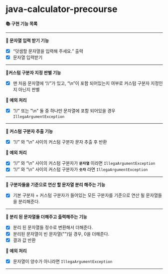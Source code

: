 # java-calculator-precourse

**📚 구현 기능 목록**

---

**📌 문자열 입력 받기 기능**

- [x]  “덧셈할 문자열을 입력해 주세요.” 출력
- [x]  문자열 입력받기

---

📌**커스텀 구분자 지정 판별 기능**

- [x]  맨 처음 문자열에 “//”가 있고, “\n”이 포함 되어있는지 여부로 커스텀 구분자 지정인지 아닌지 판별

**🚫 예외 처리**

- [x]  “//" 또는 "\n" 둘 중 하나만 문자열에 포함 되어있을 경우 `IllegaArgumentException`

---

**📌 커스텀 구분자 추출 기능**

- [x]  “//” 와 “\n” 사이의 커스텀 구분자 문자 추출 후 반환

**🚫 예외 처리**

- [x]  “//” 와 “\n” 사이의 커스텀 구분자가 **`문자열`** 이라면 `IllegaArgumentException`
- [x]  “//” 와 “\n” 사이의 커스텀 구분자가 **`숫자`**  라면 `IllegaArgumentException`

---

**📌 구분자들을 기준으로 연산 할 문자열 분리 해주는 기능**

- [x]  기본 구분자 + 커스텀 구분자가 들어있는 모든 구분자를 기준으로 연산 될 문자열들을 분리해준다.

---

**📌 분리 된 문자열들 더해주고 출력해주는 기능**

- [x]  분리 된 문자열들 정수로 변환해서 더해준다.
- [x] 분리된 문자열이 빈 문자열("")일 경우, 0을 더해준다.
- [x]  결과 값 반환

**🚫 예외 처리**

- [x]  문자열이 양수가 아니라면 `IllegaArgumentException`

---